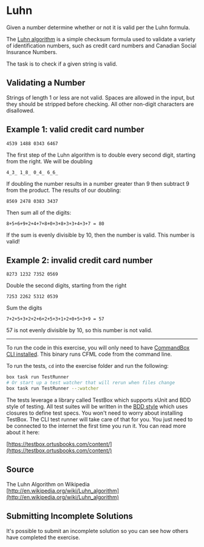 # Luhn

Given a number determine whether or not it is valid per the Luhn formula.

The [Luhn algorithm](https://en.wikipedia.org/wiki/Luhn_algorithm) is
a simple checksum formula used to validate a variety of identification
numbers, such as credit card numbers and Canadian Social Insurance
Numbers.

The task is to check if a given string is valid.

Validating a Number
------

Strings of length 1 or less are not valid. Spaces are allowed in the input,
but they should be stripped before checking. All other non-digit characters
are disallowed.

## Example 1: valid credit card number

```
4539 1488 0343 6467
```

The first step of the Luhn algorithm is to double every second digit,
starting from the right. We will be doubling

```
4_3_ 1_8_ 0_4_ 6_6_
```

If doubling the number results in a number greater than 9 then subtract 9
from the product. The results of our doubling:

```
8569 2478 0383 3437
```

Then sum all of the digits:

```
8+5+6+9+2+4+7+8+0+3+8+3+3+4+3+7 = 80
```

If the sum is evenly divisible by 10, then the number is valid. This number is valid!

## Example 2: invalid credit card number

```
8273 1232 7352 0569
```

Double the second digits, starting from the right

```
7253 2262 5312 0539
```

Sum the digits

```
7+2+5+3+2+2+6+2+5+3+1+2+0+5+3+9 = 57
```

57 is not evenly divisible by 10, so this number is not valid.

* * * *

To run the code in this exercise, you will only need to have [CommandBox CLI installed](https://ortus.gitbooks.io/commandbox-documentation/content/setup/installation.html).  This binary runs CFML code from the command line.

To run the tests, `cd` into the exercise folder and run the following:

```bash 
box task run TestRunner
# Or start up a test watcher that will rerun when files change
box task run TestRunner --:watcher
```

The tests leverage a library called TestBox which supports xUnit and BDD style of testing.  All test suites will be written in the [BDD style](https://testbox.ortusbooks.com/content/primers/bdd/specs.html) which uses closures to define test specs.  You won't need to worry about installing TestBox.  The CLI test runner will take care of that for you.  You just need to be connected to the internet the first time you run it.  You can read more about it here:

[https://testbox.ortusbooks.com/content/](https://testbox.ortusbooks.com/content/)
## Source

The Luhn Algorithm on Wikipedia [http://en.wikipedia.org/wiki/Luhn_algorithm](http://en.wikipedia.org/wiki/Luhn_algorithm)

## Submitting Incomplete Solutions
It's possible to submit an incomplete solution so you can see how others have completed the exercise.
